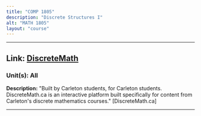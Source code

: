 ```yaml
---
title: "COMP 1805"
description: "Discrete Structures I"
alt: "MATH 1805"
layout: "course"
---
```


---

## Link: [DiscreteMath](https://discretemath.ca/)

### Unit(s): All

**Description:** "Built by Carleton students, for Carleton students. DiscreteMath.ca is an interactive platform built specifically for content from Carleton's discrete mathematics courses." [DiscreteMath.ca]

---